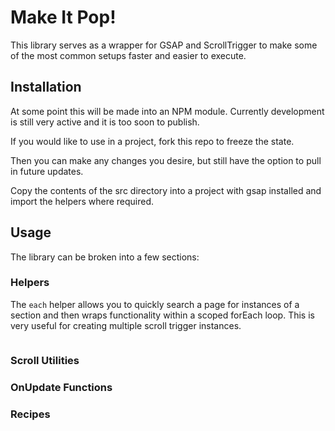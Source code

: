 # Make It Pop!

This library serves as a wrapper for GSAP and ScrollTrigger to make some of the most common setups faster and easier to execute.

## Installation

At some point this will be made into an NPM module. Currently development is still very active and it is too soon to publish.

If you would like to use in a project, fork this repo to freeze the state.

Then you can make any changes you desire, but still have the option to pull in future updates.

Copy the contents of the src directory into a project with gsap installed and import the helpers where required.

## Usage

The library can be broken into a few sections:

### Helpers

The `each` helper allows you to quickly search a page for instances of a section and then wraps functionality within a scoped forEach loop. This is very useful for creating multiple scroll trigger instances.

```

```

### Scroll Utilities

### OnUpdate Functions

### Recipes 